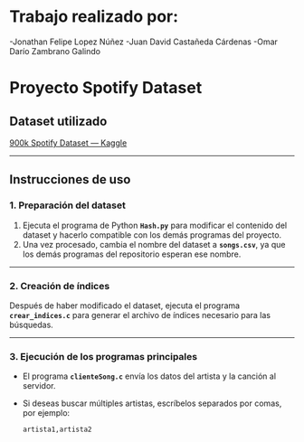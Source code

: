 # Trabajo realizado por:
-Jonathan Felipe Lopez Núñez
-Juan David Castañeda Cárdenas
-Omar Darío Zambrano Galindo

# Proyecto Spotify Dataset

## Dataset utilizado
[900k Spotify Dataset — Kaggle](https://www.kaggle.com/datasets/devdope/900k-spotify/data?select=spotify_dataset.csv)

---

## Instrucciones de uso

### 1. Preparación del dataset

1. Ejecuta el programa de Python **`Hash.py`** para modificar el contenido del dataset y hacerlo compatible con los demás programas del proyecto.
2. Una vez procesado, cambia el nombre del dataset a **`songs.csv`**, ya que los demás programas del repositorio esperan ese nombre.

---

### 2. Creación de índices

Después de haber modificado el dataset, ejecuta el programa **`crear_indices.c`** para generar el archivo de índices necesario para las búsquedas.

---

### 3. Ejecución de los programas principales

- El programa **`clienteSong.c`** envía los datos del artista y la canción al servidor.
- Si deseas buscar múltiples artistas, escríbelos separados por comas, por ejemplo:

  ```text
  artista1,artista2
